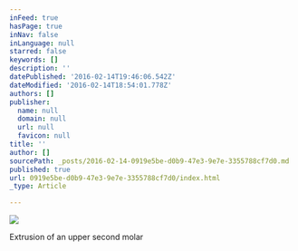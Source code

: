 ```yaml
---
inFeed: true
hasPage: true
inNav: false
inLanguage: null
starred: false
keywords: []
description: ''
datePublished: '2016-02-14T19:46:06.542Z'
dateModified: '2016-02-14T18:54:01.778Z'
authors: []
publisher:
  name: null
  domain: null
  url: null
  favicon: null
title: ''
author: []
sourcePath: _posts/2016-02-14-0919e5be-d0b9-47e3-9e7e-3355788cf7d0.md
published: true
url: 0919e5be-d0b9-47e3-9e7e-3355788cf7d0/index.html
_type: Article

---
```

![](https://the-grid-user-content.s3-us-west-2.amazonaws.com/f7178dee-4899-4210-b747-174054c3f333.JPG)

Extrusion of an upper second molar